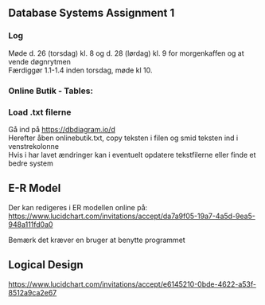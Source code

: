 ## Database Systems Assignment 1

### Log

Møde d. 26 (torsdag) kl. 8 og d. 28 (lørdag) kl. 9 for morgenkaffen og at vende døgnrytmen <br>
Færdiggør 1.1-1.4 inden torsdag, møde kl 10.

### Online Butik - Tables:


### Load .txt filerne
Gå ind på https://dbdiagram.io/d <br>
Herefter åben onlinebutik.txt, copy teksten i filen og smid teksten ind i venstrekolonne <br>
Hvis i har lavet ændringer kan i eventuelt opdatere tekstfilerne eller finde et bedre system


## E-R Model
Der kan redigeres i ER modellen online på:
https://www.lucidchart.com/invitations/accept/da7a9f05-19a7-4a5d-9ea5-948a111fd0a0

Bemærk det kræver en bruger at benytte programmet


## Logical Design
https://www.lucidchart.com/invitations/accept/e6145210-0bde-4622-a53f-8512a9ca2e67
